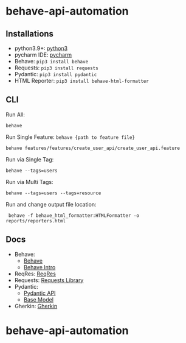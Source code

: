 # behave-api-automation

## Installations

- python3.9+: [python3](https://www.python.org/downloads/)
- pycharm IDE: [pycharm](https://www.jetbrains.com/pycharm/download/?section=mac)
- Behave: `pip3 install behave`
- Requests: `pip3 install requests`
- Pydantic: `pip3 install pydantic`
- HTML Reporter: `pip3 install behave-html-formatter`

## CLI
Run All:
```
behave
```

Run Single Feature: `behave {path to feature file}` 
```
behave features/features/create_user_api/create_user_api.feature  
```

Run via Single Tag:
```
behave --tags=users
```

Run via Multi Tags:
```
behave --tags=users --tags=resource
```

Run and change output file location:
```
 behave -f behave_html_formatter:HTMLFormatter -o reports/reporters.html
```


## Docs

- Behave:
    - [Behave](https://behave.readthedocs.io/en/stable/tutorial/)
    - [Behave Intro](https://www.tutorialspoint.com/behave/behave_introduction.htm)
- ReqRes: [ReqRes](https://reqres.in/)
- Requests: [Requests Library](https://requests.readthedocs.io/en/latest/api/#)
- Pydantic:
    - [Pydantic API](https://docs.pydantic.dev/latest/api/base_model/)
    - [Base Model](https://docs.pydantic.dev/latest/concepts/models/)
- Gherkin: [Gherkin](https://cucumber.io/docs/gherkin/reference)






# behave-api-automation
